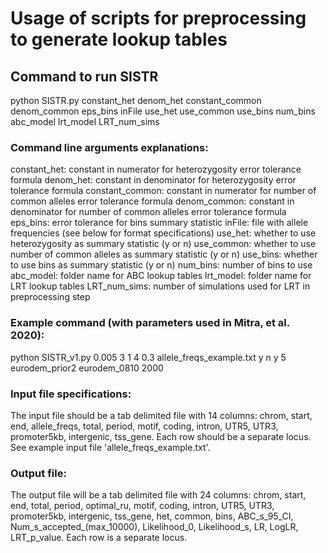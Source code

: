 # Usage of scripts for preprocessing to generate lookup tables

## Command to run SISTR
python SISTR.py constant_het denom_het constant_common denom_common eps_bins inFile use_het use_common use_bins num_bins abc_model lrt_model LRT_num_sims 

### Command line arguments explanations:
constant_het: constant in numerator for heterozygosity error tolerance formula 
denom_het: constant in denominator for heterozygosity error tolerance formula 
constant_common: constant in numerator for number of common alleles error tolerance formula 
denom_common: constant in denominator for number of common alleles error tolerance formula 
eps_bins: error tolerance for bins summary statistic
inFile: file with allele frequencies (see below for format specifications)
use_het: whether to use heterozygosity as summary statistic (y or n)
use_common: whether to use number of common alleles as summary statistic (y or n)
use_bins: whether to use bins as summary statistic (y or n)
num_bins: number of bins to use
abc_model: folder name for ABC lookup tables
lrt_model: folder name for LRT lookup tables
LRT_num_sims: number of simulations used for LRT in preprocessing step

### Example command (with parameters used in Mitra, et al. 2020):
python SISTR_v1.py 0.005 3 1 4 0.3 allele_freqs_example.txt y n y 5 eurodem_prior2 eurodem_0810 2000 

### Input file specifications:
The input file should be a tab delimited file with 14 columns: chrom, start, end, allele_freqs, total, period, motif, coding, intron, UTR5, UTR3, promoter5kb, intergenic, tss_gene. Each row should be a separate locus. See example input file 'allele_freqs_example.txt'.

### Output file:
The output file will be a tab delimited file with 24 columns: chrom, start, end, total, period, optimal_ru, motif, coding, intron, UTR5, UTR3, promoter5kb, intergenic, tss_gene, het, common, bins, ABC_s_95_CI, Num_s_accepted_(max_10000), Likelihood_0, Likelihood_s, LR, LogLR, LRT_p_value. Each row is a separate locus.